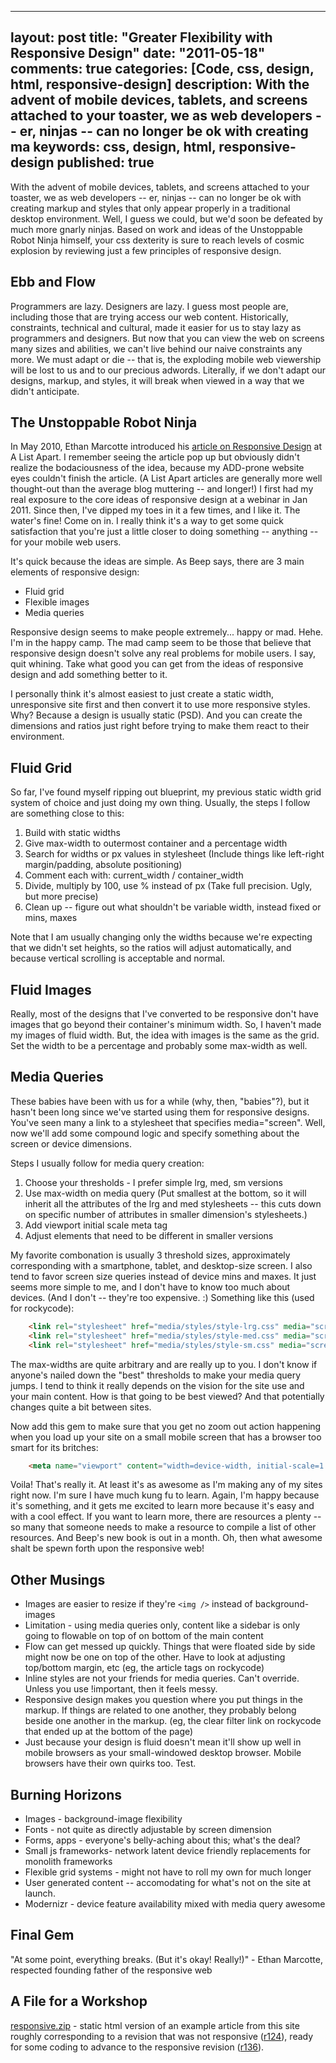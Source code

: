 
---
layout: post
title: "Greater Flexibility with Responsive Design"
date: "2011-05-18"
comments: true
categories: [Code, css, design, html, responsive-design]
description: With the advent of mobile devices, tablets, and screens attached to your toaster, we as web developers -- er, ninjas -- can no longer be ok with creating ma
keywords: css, design, html, responsive-design
published: true
---

With the advent of mobile devices, tablets, and screens attached to your toaster, we as web developers -- er, ninjas -- can no longer be ok with creating markup and styles that only appear properly in a traditional desktop environment.  Well, I guess we could, but we'd soon be defeated by much more gnarly ninjas.  Based on work and ideas of the Unstoppable Robot Ninja himself, your css dexterity is sure to reach levels of cosmic explosion by reviewing just a few principles of responsive design.
<!--more-->

Ebb and Flow
------------

Programmers are lazy.  Designers are lazy.  I guess most people are, including those that are trying access our web content.  Historically, constraints, technical and cultural, made it easier for us to stay lazy as programmers and designers.  But now that you can view the web on screens many sizes and abilities, we can't live behind our naive constraints any more.  We must adapt or die -- that is, the exploding mobile web viewership will be lost to us and to our precious adwords.  Literally, if we don't adapt our designs, markup, and styles, it will break when viewed in a way that we didn't anticipate.

The Unstoppable Robot Ninja
---------------------------

In May 2010, Ethan Marcotte introduced his [article on Responsive Design](http://www.alistapart.com/articles/responsive-web-design/) at A List Apart.  I remember seeing the article pop up but obviously didn't realize the bodaciousness of the idea, because my ADD-prone website eyes couldn't finish the article.  (A List Apart articles are generally more well thought-out than the average blog muttering -- and longer!)  I first had my real exposure to the core ideas of responsive design at a webinar in Jan 2011.  Since then, I've dipped my toes in it a few times, and I like it.  The water's fine!  Come on in.  I really think it's a way to get some quick satisfaction that you're just a little closer to doing something -- anything -- for your mobile web users.

It's quick because the ideas are simple.  As Beep says, there are 3 main elements of responsive design:

* Fluid grid
* Flexible images
* Media queries

Responsive design seems to make people extremely... happy or mad.  Hehe.  I'm in the happy camp.  The mad camp seem to be those that believe that responsive design doesn't solve any real problems for mobile users.  I say, quit whining.  Take what good you can get from the ideas of responsive design and add something better to it.

I personally think it's almost easiest to just create a static width, unresponsive site first and then convert it to use more responsive styles.  Why?  Because a design is usually static (PSD).  And you can create the dimensions and ratios just right before trying to make them react to their environment.  

Fluid Grid
----------

So far, I've found myself ripping out blueprint, my previous static width grid system of choice and just doing my own thing.  Usually, the steps I follow are something close to this:

1. Build with static widths
2. Give max-width to outermost container and a percentage width
3. Search for widths or px values in stylesheet (Include things like left-right margin/padding, absolute positioning)
4. Comment each with:  current_width / container_width
5. Divide, multiply by 100, use % instead of px (Take full precision.  Ugly, but more precise)
6. Clean up -- figure out what shouldn't be variable width, instead fixed or mins, maxes

Note that I am usually changing only the widths because we're expecting that we didn't set heights, so the ratios will adjust automatically, and because vertical scrolling is acceptable and normal.

Fluid Images
------------

Really, most of the designs that I've converted to be responsive don't have images that go beyond their container's minimum width.  So, I haven't made my images of fluid width.  But, the idea with images is the same as the grid.  Set the width to be a percentage and probably some max-width as well.

Media Queries
-------------

These babies have been with us for a while (why, then, "babies"?), but it hasn't been long since we've started using them for responsive designs.  You've seen many a link to a stylesheet that specifies media="screen".  Well, now we'll add some compound logic and specify something about the screen or device dimensions.

Steps I usually follow for media query creation:

1. Choose your thresholds - I prefer simple lrg, med, sm versions
2. Use max-width on media query  (Put smallest at the bottom, so it will inherit all the attributes of the lrg and med stylesheets -- this cuts down on specific number of attributes in smaller dimension's stylesheets.)
3. Add viewport initial scale meta tag
4. Adjust elements that need to be different in smaller versions

My favorite combonation is usually 3 threshold sizes, approximately corresponding with a smartphone, tablet, and desktop-size screen.  I also tend to favor screen size queries instead of device mins and maxes.  It just seems more simple to me, and I don't have to know too much about devices. (And I don't -- they're too expensive. :)  Something like this (used for rockycode):

```html
	<link rel="stylesheet" href="media/styles/style-lrg.css" media="screen" />
	<link rel="stylesheet" href="media/styles/style-med.css" media="screen and (max-width:1023px)" />
	<link rel="stylesheet" href="media/styles/style-sm.css" media="screen and (max-width: 639px)" />
```

The max-widths are quite arbitrary and are really up to you.  I don't know if anyone's nailed down the "best" thresholds to make your media query jumps.  I tend to think it really depends on the vision for the site use and your main content.  How is that going to be best viewed?  And that potentially changes quite a bit between sites.

Now add this gem to make sure that you get no zoom out action happening when you load up your site on a small mobile screen that has a browser too smart for its britches:

```html
	<meta name="viewport" content="width=device-width, initial-scale=1.0">
```

Voila!  That's really it.  At least it's as awesome as I'm making any of my sites right now.  I'm sure I have much kung fu to learn.  Again, I'm happy because it's something, and it gets me excited to learn more because it's easy and with a cool effect.  If you want to learn more, there are resources a plenty -- so many that someone needs to make a resource to compile a list of other resources.  And Beep's new book is out in a month.  Oh, then what awesome shalt be spewn forth upon the responsive web!

Other Musings
-------------

* Images are easier to resize if they're `<img />` instead of background-images
* Limitation - using media queries only, content like a sidebar is only going to flowable on top of on bottom of the main content
* Flow can get messed up quickly.  Things that were floated side by side might now be one on top of the other.  Have to look at adjusting top/bottom margin, etc (eg, the article tags on rockycode)
* Inline styles are not your friends for media queries.  Can't override.  Unless you use !important, then it feels messy.
* Responsive design makes you question where you put things in the markup.  If things are related to one another, they probably belong beside one another in the markup.  (eg, the clear filter link on rockycode that ended up at the bottom of the page)
* Just because your design is fluid doesn't mean it'll show up well in mobile browsers as your small-windowed desktop browser.  Mobile browsers have their own quirks too.  Test.

Burning Horizons
----------------

* Images - background-image flexibility
* Fonts - not quite as directly adjustable by screen dimension
* Forms, apps - everyone's belly-aching about this; what's the deal?
* Small js frameworks- network latent device friendly replacements for monolith frameworks
* Flexible grid systems - might not have to roll my own for much longer
* User generated content -- accomodating for what's not on the site at launch.
* Modernizr - device feature availability mixed with media query awesome

Final Gem
------------

"At some point, everything breaks.  (But it's okay!  Really!)" - Ethan Marcotte, respected founding father of the responsive web

A File for a Workshop
---------------------

[responsive.zip](https://bitbucket.org/jtsnake/rockycode/downloads/responsive.zip) - static html version of an example article from this site roughly corresponding to a revision that was not responsive ([r124](https://bitbucket.org/jtsnake/rockycode/changeset/6d4d197239da)), ready for some coding to advance to the responsive revision ([r136](https://bitbucket.org/jtsnake/rockycode/changeset/fc4d96ec91f2)).

  
